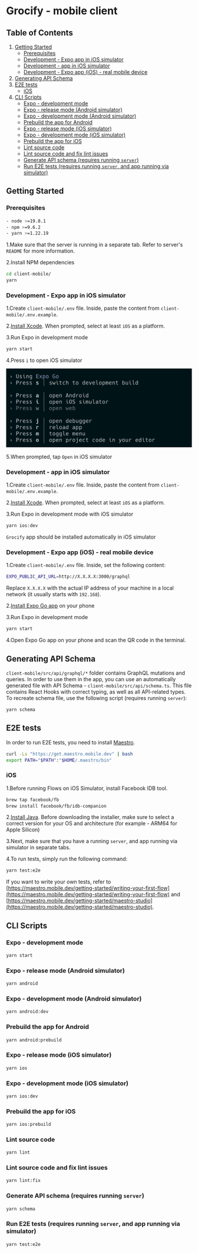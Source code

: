 # Grocify - mobile client

## Table of Contents

1. [Getting Started](#getting-started)
   - [Prerequisites](#prerequisites)
   - [Development - Expo app in iOS simulator](#development---expo-app-in-ios-simulator)
   - [Development - app in iOS simulator](#development---app-in-ios-simulator)
   - [Development - Expo app (iOS) - real mobile device](#development---expo-app-ios---real-mobile-device)
2. [Generating API Schema](#generating-api-schema)
3. [E2E tests](#e2e-tests)
   - [iOS](#ios)
4. [CLI Scripts](#cli-scripts)
   - [Expo - development mode](#expo---development-mode)
   - [Expo - release mode (Android simulator)](#expo---release-mode-android-simulator)
   - [Expo - development mode (Android simulator)](#expo---development-mode-android-simulator)
   - [Prebuild the app for Android](#prebuild-the-app-for-android)
   - [Expo - release mode (iOS simulator)](#expo---release-mode-ios-simulator)
   - [Expo - development mode (iOS simulator)](#expo---development-mode-ios-simulator)
   - [Prebuild the app for iOS](#prebuild-the-app-for-ios)
   - [Lint source code](#lint-source-code)
   - [Lint source code and fix lint issues](#lint-source-code-and-fix-lint-issues)
   - [Generate API schema (requires running `server`)](#generate-api-schema-requires-running-server)
   - [Run E2E tests (requires running `server`, and app running via simulator)](#run-e2e-tests-requires-running-server-and-app-running-via-simulator)

## Getting Started

### **Prerequisites**

```bash
- node >=19.8.1
- npm >=9.6.2
- yarn >=1.22.19
```

1.Make sure that the server is running in a separate tab. Refer to server's `README` for more information.

2.Install NPM dependencies

```bash
cd client-mobile/
yarn
```

### **Development - Expo app in iOS simulator**

1.Create `client-mobile/.env` file. Inside, paste the content from `client-mobile/.env.example`.

2.[Install Xcode](https://developer.apple.com/xcode/). When prompted, select at least `iOS` as a platform.

3.Run Expo in development mode

```bash
yarn start
```

4.Press `i` to open iOS simulator

![Expo Go - iOS simulator](docs/expo-go-ios-simulator.png?raw=true "Expo Go - iOS simulator")

5.When prompted, tap `Open` in iOS simulator

### **Development - app in iOS simulator**

1.Create `client-mobile/.env` file. Inside, paste the content from `client-mobile/.env.example`.

2.[Install Xcode](https://developer.apple.com/xcode/). When prompted, select at least `iOS` as a platform.

3.Run Expo in development mode with iOS simulator

```bash
yarn ios:dev
```

`Grocify` app should be installed automatically in iOS simulator

### **Development - Expo app (iOS) - real mobile device**

1.Create `client-mobile/.env` file. Inside, set the following content:

```bash
EXPO_PUBLIC_API_URL=http://X.X.X.X:3000/graphql
```

Replace `X.X.X.X` with the actual IP address of your machine in a local network (it usually starts with `192.168`).

2.[Install Expo Go app](https://apps.apple.com/pl/app/expo-go/id982107779?l=pl) on your phone

3.Run Expo in development mode

```bash
yarn start
```

4.Open Expo Go app on your phone and scan the QR code in the terminal.

## Generating API Schema

`client-mobile/src/api/graphql/*` folder contains GraphQL mutations and queries. In order to use them in the app, you can use an automatically generated file with API Schema - `client-mobile/src/api/schema.ts`. This file contains React Hooks with correct typing, as well as all API-related types.
To recreate schema file, use the following script (requires running `server`):

```bash
yarn schema
```

## E2E tests

In order to run E2E tests, you need to install [Maestro](https://maestro.mobile.dev/).

```bash
curl -Ls "https://get.maestro.mobile.dev" | bash
export PATH="$PATH":"$HOME/.maestro/bin"
```

### **iOS**

1.Before running Flows on iOS Simulator, install Facebook IDB tool.

```bash
brew tap facebook/fb
brew install facebook/fb/idb-companion
```

2.[Install Java](https://www.java.com/en/download/). Before downloading the installer, make sure to select a correct version for your OS and architecture (for example - ARM64 for Apple Silicon)

3.Next, make sure that you have a running `server`, and app running via simulator in separate tabs.

4.To run tests, simply run the following command:

```bash
yarn test:e2e
```

If you want to write your own tests, refer to [https://maestro.mobile.dev/getting-started/writing-your-first-flow](https://maestro.mobile.dev/getting-started/writing-your-first-flow) and [https://maestro.mobile.dev/getting-started/maestro-studio](https://maestro.mobile.dev/getting-started/maestro-studio).

## CLI Scripts

### **Expo - development mode**

```bash
yarn start
```

### **Expo - release mode (Android simulator)**

```bash
yarn android
```

### **Expo - development mode (Android simulator)**

```bash
yarn android:dev
```

### **Prebuild the app for Android**

```bash
yarn android:prebuild
```

### **Expo - release mode (iOS simulator)**

```bash
yarn ios
```

### **Expo - development mode (iOS simulator)**

```bash
yarn ios:dev
```

### **Prebuild the app for iOS**

```bash
yarn ios:prebuild
```

### **Lint source code**

```bash
yarn lint
```

### **Lint source code and fix lint issues**

```bash
yarn lint:fix
```

### **Generate API schema (requires running `server`)**

```bash
yarn schema
```

### **Run E2E tests (requires running `server`, and app running via simulator)**

```bash
yarn test:e2e
```
